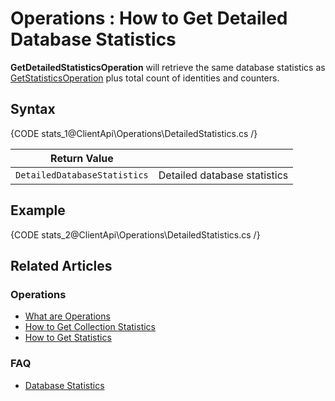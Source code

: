﻿# Operations : How to Get Detailed Database Statistics

**GetDetailedStatisticsOperation** will retrieve the same database statistics as [GetStatisticsOperation](../../../client-api/operations/maintenance/get-statistics) plus total count of identities and counters. 

## Syntax

{CODE stats_1@ClientApi\Operations\DetailedStatistics.cs /}

| Return Value | |
| ------------- | ----- |
| `DetailedDatabaseStatistics` | Detailed database statistics |

## Example

{CODE stats_2@ClientApi\Operations\DetailedStatistics.cs /}

## Related Articles 

### Operations

- [What are Operations](../../../client-api/operations/what-are-operations)
- [How to Get Collection Statistics](../../../client-api/operations/maintenance/get-collection-statistics)
- [How to Get Statistics](../../../client-api/operations/maintenance/get-statistics)

### FAQ

- [Database Statistics](../../../server/administration/statistics#database-statistics)

